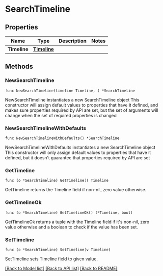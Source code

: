 # SearchTimeline

## Properties

Name | Type | Description | Notes
------------ | ------------- | ------------- | -------------
**Timeline** | [**Timeline**](Timeline.md) |  | 

## Methods

### NewSearchTimeline

`func NewSearchTimeline(timeline Timeline, ) *SearchTimeline`

NewSearchTimeline instantiates a new SearchTimeline object
This constructor will assign default values to properties that have it defined,
and makes sure properties required by API are set, but the set of arguments
will change when the set of required properties is changed

### NewSearchTimelineWithDefaults

`func NewSearchTimelineWithDefaults() *SearchTimeline`

NewSearchTimelineWithDefaults instantiates a new SearchTimeline object
This constructor will only assign default values to properties that have it defined,
but it doesn't guarantee that properties required by API are set

### GetTimeline

`func (o *SearchTimeline) GetTimeline() Timeline`

GetTimeline returns the Timeline field if non-nil, zero value otherwise.

### GetTimelineOk

`func (o *SearchTimeline) GetTimelineOk() (*Timeline, bool)`

GetTimelineOk returns a tuple with the Timeline field if it's non-nil, zero value otherwise
and a boolean to check if the value has been set.

### SetTimeline

`func (o *SearchTimeline) SetTimeline(v Timeline)`

SetTimeline sets Timeline field to given value.



[[Back to Model list]](../README.md#documentation-for-models) [[Back to API list]](../README.md#documentation-for-api-endpoints) [[Back to README]](../README.md)


